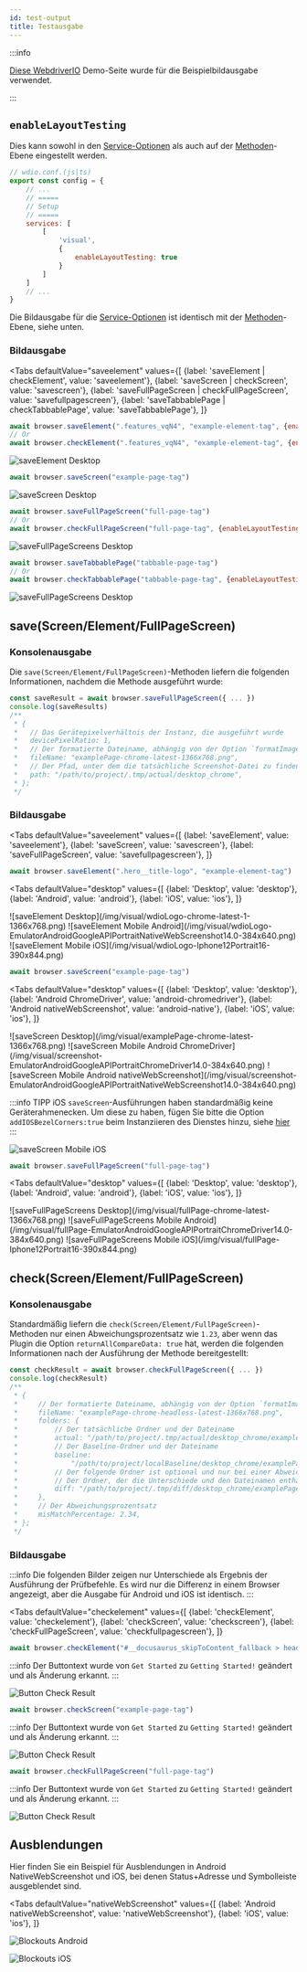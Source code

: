 ```yaml
---
id: test-output
title: Testausgabe
---
```


:::info

[Diese WebdriverIO](https://guinea-pig.webdriver.io/image-compare.html) Demo-Seite wurde für die Beispielbildausgabe verwendet.

:::

## `enableLayoutTesting`

Dies kann sowohl in den [Service-Optionen](./service-options#enablelayouttesting) als auch auf der [Methoden](./method-options)-Ebene eingestellt werden.

```js
// wdio.conf.(js|ts)
export const config = {
    // ...
    // =====
    // Setup
    // =====
    services: [
        [
            'visual',
            {
                enableLayoutTesting: true
            }
        ]
    ]
    // ...
}
```

Die Bildausgabe für die [Service-Optionen](./service-options#enablelayouttesting) ist identisch mit der [Methoden](./method-options)-Ebene, siehe unten.

### Bildausgabe

<Tabs
    defaultValue="saveelement"
    values={[
        {label: 'saveElement | checkElement', value: 'saveelement'},
        {label: 'saveScreen | checkScreen', value: 'savescreen'},
        {label: 'saveFullPageScreen | checkFullPageScreen', value: 'savefullpagescreen'},
        {label: 'saveTabbablePage | checkTabbablePage', value: 'saveTabbablePage'},
    ]}
>
<TabItem value="saveelement">

```js
await browser.saveElement(".features_vqN4", "example-element-tag", {enableLayoutTesting: true})
// Or
await browser.checkElement(".features_vqN4", "example-element-tag", {enableLayoutTesting: true})
```

![saveElement Desktop](/img/visual/layout-element-local-chrome-latest-1366x768.png)

</TabItem>

<TabItem value="savescreen">

```js
await browser.saveScreen("example-page-tag")
```

![saveScreen Desktop](/img/visual/layout-viewportScreenshot-chrome-latest-1366x768.png)

</TabItem>

<TabItem value="savefullpagescreen">

```js
await browser.saveFullPageScreen("full-page-tag")
// Or
await browser.checkFullPageScreen("full-page-tag", {enableLayoutTesting: true})
```

![saveFullPageScreens Desktop](/img/visual/layout-fullPage-chrome-latest-1366x768.png)

</TabItem>

<TabItem value="saveTabbablePage">

```js
await browser.saveTabbablePage("tabbable-page-tag")
// Or
await browser.checkTabbablePage("tabbable-page-tag", {enableLayoutTesting: true})
```

![saveFullPageScreens Desktop](/img/visual/layout-tabbable-chrome-latest-1366x768.png)

</TabItem>
</Tabs>


## save(Screen/Element/FullPageScreen)

### Konsolenausgabe

Die `save(Screen/Element/FullPageScreen)`-Methoden liefern die folgenden Informationen, nachdem die Methode ausgeführt wurde:

```js
const saveResult = await browser.saveFullPageScreen({ ... })
console.log(saveResults)
/**
 * {
 *   // Das Gerätepixelverhältnis der Instanz, die ausgeführt wurde
 *   devicePixelRatio: 1,
 *   // Der formatierte Dateiname, abhängig von der Option `formatImageName`
 *   fileName: "examplePage-chrome-latest-1366x768.png",
 *   // Der Pfad, unter dem die tatsächliche Screenshot-Datei zu finden ist
 *   path: "/path/to/project/.tmp/actual/desktop_chrome",
 * };
 */
```

### Bildausgabe

<Tabs
    defaultValue="saveelement"
    values={[
        {label: 'saveElement', value: 'saveelement'},
        {label: 'saveScreen', value: 'savescreen'},
        {label: 'saveFullPageScreen', value: 'savefullpagescreen'},
    ]}
>
<TabItem value="saveelement">

```js
await browser.saveElement(".hero__title-logo", "example-element-tag")
```

<Tabs
    defaultValue="desktop"
    values={[
        {label: 'Desktop', value: 'desktop'},
        {label: 'Android', value: 'android'},
        {label: 'iOS', value: 'ios'},
    ]}
>
<TabItem value="desktop">
![saveElement Desktop](/img/visual/wdioLogo-chrome-latest-1-1366x768.png)
</TabItem>
<TabItem value="android">
![saveElement Mobile Android](/img/visual/wdioLogo-EmulatorAndroidGoogleAPIPortraitNativeWebScreenshot14.0-384x640.png)
</TabItem>
<TabItem value="ios">
![saveElement Mobile iOS](/img/visual/wdioLogo-Iphone12Portrait16-390x844.png)
</TabItem>
</Tabs>
</TabItem>

<TabItem value="savescreen">

```js
await browser.saveScreen("example-page-tag")
```

<Tabs
    defaultValue="desktop"
    values={[
        {label: 'Desktop', value: 'desktop'},
        {label: 'Android ChromeDriver', value: 'android-chromedriver'},
        {label: 'Android nativeWebScreenshot', value: 'android-native'},
        {label: 'iOS', value: 'ios'},
    ]}
>
<TabItem value="desktop">
![saveScreen Desktop](/img/visual/examplePage-chrome-latest-1366x768.png)
</TabItem>
<TabItem value="android-chromedriver">
![saveScreen Mobile Android ChromeDriver](/img/visual/screenshot-EmulatorAndroidGoogleAPIPortraitChromeDriver14.0-384x640.png)
</TabItem>
<TabItem value="android-native">
![saveScreen Mobile Android nativeWebScreenshot](/img/visual/screenshot-EmulatorAndroidGoogleAPIPortraitNativeWebScreenshot14.0-384x640.png)
</TabItem>
<TabItem value="ios">

:::info TIPP
iOS `saveScreen`-Ausführungen haben standardmäßig keine Geräterahmenecken. Um diese zu haben, fügen Sie bitte die Option `addIOSBezelCorners:true` beim Instanziieren des Dienstes hinzu, siehe [hier](./service-options#addiosbezelcorners)
:::

![saveScreen Mobile iOS](/img/visual/screenshot-Iphone12Portrait15-390x844.png)
</TabItem>
</Tabs>
</TabItem>

<TabItem value="savefullpagescreen">

```js
await browser.saveFullPageScreen("full-page-tag")
```

<Tabs
    defaultValue="desktop"
    values={[
        {label: 'Desktop', value: 'desktop'},
        {label: 'Android', value: 'android'},
        {label: 'iOS', value: 'ios'},
    ]}
>
<TabItem value="desktop">
![saveFullPageScreens Desktop](/img/visual/fullPage-chrome-latest-1366x768.png)
</TabItem>
<TabItem value="android">
![saveFullPageScreens Mobile Android](/img/visual/fullPage-EmulatorAndroidGoogleAPIPortraitChromeDriver14.0-384x640.png)
</TabItem>
<TabItem value="ios">
![saveFullPageScreens Mobile iOS](/img/visual/fullPage-Iphone12Portrait16-390x844.png)
</TabItem>
</Tabs>
</TabItem>
</Tabs>

## check(Screen/Element/FullPageScreen)

### Konsolenausgabe

Standardmäßig liefern die `check(Screen/Element/FullPageScreen)`-Methoden nur einen Abweichungsprozentsatz wie `1.23`, aber wenn das Plugin die Option `returnAllCompareData: true` hat, werden die folgenden Informationen nach der Ausführung der Methode bereitgestellt:

```js
const checkResult = await browser.checkFullPageScreen({ ... })
console.log(checkResult)
/**
 * {
 *     // Der formatierte Dateiname, abhängig von der Option `formatImageName`
 *     fileName: "examplePage-chrome-headless-latest-1366x768.png",
 *     folders: {
 *         // Der tatsächliche Ordner und der Dateiname
 *         actual: "/path/to/project/.tmp/actual/desktop_chrome/examplePage-chrome-headless-latest-1366x768.png",
 *         // Der Baseline-Ordner und der Dateiname
 *         baseline:
 *             "/path/to/project/localBaseline/desktop_chrome/examplePage-chrome-headless-latest-1366x768.png",
 *         // Der folgende Ordner ist optional und nur bei einer Abweichung vorhanden
 *         // Der Ordner, der die Unterschiede und den Dateinamen enthält
 *         diff: "/path/to/project/.tmp/diff/desktop_chrome/examplePage-chrome-headless-latest-1366x768.png",
 *     },
 *     // Der Abweichungsprozentsatz
 *     misMatchPercentage: 2.34,
 * };
 */
```

### Bildausgabe

:::info
Die folgenden Bilder zeigen nur Unterschiede als Ergebnis der Ausführung der Prüfbefehle. Es wird nur die Differenz in einem Browser angezeigt, aber die Ausgabe für Android und iOS ist identisch.
:::

<Tabs
    defaultValue="checkelement"
    values={[
        {label: 'checkElement', value: 'checkelement'},
        {label: 'checkScreen', value: 'checkscreen'},
        {label: 'checkFullPageScreen', value: 'checkfullpagescreen'},
    ]}
>
<TabItem value="checkelement">

```js
await browser.checkElement("#__docusaurus_skipToContent_fallback > header > div > div.buttons_pzbO > a:nth-child(1)", "example-element-tag")
```

:::info
Der Buttontext wurde von `Get Started` zu `Getting Started!` geändert und als Änderung erkannt.
:::

![Button Check Result](/img/visual/button-check.png)
</TabItem>

<TabItem value="checkscreen">

```js
await browser.checkScreen("example-page-tag")
```

:::info
Der Buttontext wurde von `Get Started` zu `Getting Started!` geändert und als Änderung erkannt.
:::

![Button Check Result](/img/visual/screen-check.png)

</TabItem>

<TabItem value="checkfullpagescreen">

```js
await browser.checkFullPageScreen("full-page-tag")
```

:::info
Der Buttontext wurde von `Get Started` zu `Getting Started!` geändert und als Änderung erkannt.
:::

![Button Check Result](/img/visual/fullpage-check.png)

</TabItem>

</Tabs>

## Ausblendungen

Hier finden Sie ein Beispiel für Ausblendungen in Android NativeWebScreenshot und iOS, bei denen Status+Adresse und Symbolleiste ausgeblendet sind.

<Tabs
    defaultValue="nativeWebScreenshot"
    values={[
        {label: 'Android nativeWebScreenshot', value: 'nativeWebScreenshot'},
        {label: 'iOS', value: 'ios'},
    ]}
>
<TabItem value="nativeWebScreenshot">

![Blockouts Android](/img/visual/android.blockouts.png)

</TabItem>

<TabItem value="ios">

![Blockouts iOS](/img/visual/ios.blockouts.png)

</TabItem>

</Tabs>